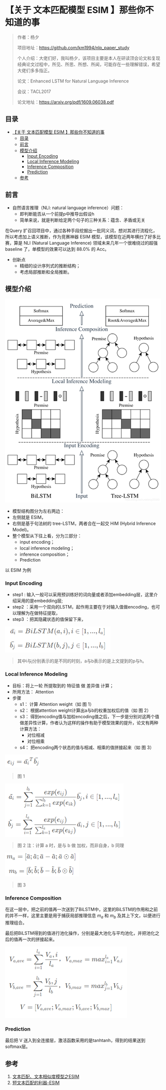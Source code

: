 # 【关于 文本匹配模型 ESIM 】那些你不知道的事 

> 作者：杨夕
> 
> 项目地址：https://github.com/km1994/nlp_paper_study
> 
> 个人介绍：大佬们好，我叫杨夕，该项目主要是本人在研读顶会论文和复现经典论文过程中，所见、所思、所想、所闻，可能存在一些理解错误，希望大佬们多多指正。
> 
> 论文：Enhanced LSTM for Natural Language Inference
> 
> 会议：TACL2017
> 
> 论文地址：https://arxiv.org/pdf/1609.06038.pdf

## 目录

- [【关于 文本匹配模型 ESIM 】那些你不知道的事](#关于-文本匹配模型-esim-那些你不知道的事)
  - [目录](#目录)
  - [前言](#前言)
  - [模型介绍](#模型介绍)
    - [Input Encoding](#input-encoding)
    - [Local Inference Modeling](#local-inference-modeling)
    - [Inference Composition](#inference-composition)
    - [Prediction](#prediction)
  - [参考](#参考)

## 前言

- 自然语言推理（NLI: natural language inference）问题：
  - 即判断能否从一个前提p中推导出假设h
  - 简单来说，就是判断给定两个句子的三种关系：蕴含、矛盾或无关

在Query 扩召回项目中，通过各种手段挖掘出一批同义词，想对其进行流程化，所以考虑加上语义推断，作为竞赛神器 ESIM 模型，该模型在近两年横扫了好多比赛，算是 NLI (Natural Language Inference) 领域未来几年一个很难绕过的超强 baseline 了，单模型的效果可以达到 88.0% 的 Acc。

- 创新点
  - 精细的设计序列式的推断结构；
  - 考虑局部推断和全局推断。

## 模型介绍

![](img/20181213150803869.png)

- 模型结构图分为左右两边：
- 左侧就是 ESIM，
- 右侧是基于句法树的 tree-LSTM，两者合在一起交 HIM (Hybrid Inference Model)。
- 整个模型从下往上看，分为三部分：
  - input encoding；
  - local inference modeling；
  - inference composition；
  - Prediction

以 ESIM 为例

### Input Encoding

- step1 : 输入一般可以采用预训练好的词向量或者添加embedding层，这里介绍采用的是embedding层;
- step2 ：采用一个双向的LSTM，起作用主要在于对输入值做encoding，也可以理解为在做特征提取，
- step3 ：把其隐藏状态的值保留下来，

![](img/20200819085245.png)

> 其中i与j分别表示的是不同的时刻，a与b表示的是上文提到的p与h。

### Local Inference Modeling

- 目标：将上一轮 所提取到的 特征值 做 差异值 计算；
- 所用方法： Attention
- 步骤
  - s1： 计算 Attention weight（如 图 1）
  - s2： 根据attention weight计算出a与b的权重加权后的值（如 图 2）
  - s3： 得到encoding值与加权encoding值之后，下一步是分别对这两个值做差异性计算，作者认为这样的操作有助于模型效果的提升，论文有两种计算方法：
    - 对位相减
    - 对位相乘
  - s4： 把encoding两个状态的值与相减、相乘的值拼接起来（如 图 3）

![](img/20200819085713.png)
> 图 1

![](img/20200819085922.png)
> 图 2
> 注：计算 a 时，是与 b 做 加权，而非自身，b 同理

![](img/20200819090200.png)
> 图 3

### Inference Composition

在这一层中，把之前的值再一次送到了BiLSTM中，这里的BiLSTM的作用和之前的并不一样，这里主要是用于捕获局部推理信息 $m_a$ 和 $m_b$ 及其上下文，以便进行推理组合。

最后把BiLSTM得到的值进行池化操作，分别是最大池化与平均池化，并把池化之后的值再一次的拼接起来。

![](img/20200819090442.png)

### Prediction

最后把 V 送入到全连接层，激活函数采用的是tanhtanh，得到的结果送到softmax层。

## 参考

1. [文本匹配、文本相似度模型之ESIM](https://blog.csdn.net/u012526436/article/details/90380840)
2. [短文本匹配的利器-ESIM](https://zhuanlan.zhihu.com/p/47580077)